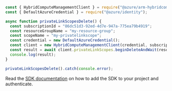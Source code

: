 ```javascript
const { HybridComputeManagementClient } = require("@azure/arm-hybridcompute");
const { DefaultAzureCredential } = require("@azure/identity");

async function privateLinkScopesDelete() {
  const subscriptionId = "86dc51d3-92ed-4d7e-947a-775ea79b4919";
  const resourceGroupName = "my-resource-group";
  const scopeName = "my-privatelinkscope";
  const credential = new DefaultAzureCredential();
  const client = new HybridComputeManagementClient(credential, subscriptionId);
  const result = await client.privateLinkScopes.beginDeleteAndWait(resourceGroupName, scopeName);
  console.log(result);
}

privateLinkScopesDelete().catch(console.error);
```

Read the [SDK documentation](https://github.com/Azure/azure-sdk-for-js/blob/%40azure%2Farm-hybridcompute_3.1.0-beta.1/sdk/hybridcompute/arm-hybridcompute/README.md) on how to add the SDK to your project and authenticate.

